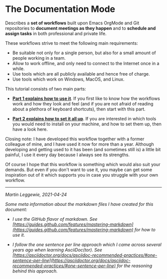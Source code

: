

# The Documentation Mode

Describes a **set of workflows** built upon Emacs OrgMode and Git repositories to **document meetings as they happen** and to **schedule and assign tasks** in both professional and private life.

These workflows strive to meet the following main requirements:

* Be suitable not only for a single person, but also for a small amount of people working in a team.
* Allow to work offline, and only need to connect to the Internet once in a while.
* Use tools which are all publicly available and hence free of charge.
* Use tools which work on Windows, MacOS, and Linux.

This tutorial consists of two main parts: 

* **[Part 1 explains how to use it](how-to-use.md)**.
If you first like to know how the workflows work and how they look and feel (and if you are not afraid of reading about a plethora of keyboard shortcuts), then start with this part.

* **[Part 2 explains how to set it all up](how-to-configure.md)**.
If you are interested in which tools you would need to install on your machine, and how to set them up, then have a look here.

Closing note: I have developed this workflow together with a former colleague of mine, and I have used it now for more than a year.
Although developing and getting used to it has been (and sometimes still is) a little bit painful, I use it every day because I always see its strengths.

Of course I hope that this workflow is something which would also suit your demands.
But even if you don't want to use it, you maybe can get some inspiration out of it which supports you in case you struggle with your own workflow.

----

_Martin Leggewie, 2021-04-24_

_Some meta information about the markdown files I have created for this document:_

* _I use the GitHub flavor of markdown._
_See [https://guides.github.com/features/mastering-markdown](https://guides.github.com/features/mastering-markdown) for how to use it._

* _I follow the one sentence per line approach which I came across several years ago when learning AsciiDoc(tor)._
_See [https://asciidoctor.org/docs/asciidoc-recommended-practices/#one-sentence-per-line](https://asciidoctor.org/docs/asciidoc-recommended-practices/#one-sentence-per-line) for the reasoning behind this approach._
